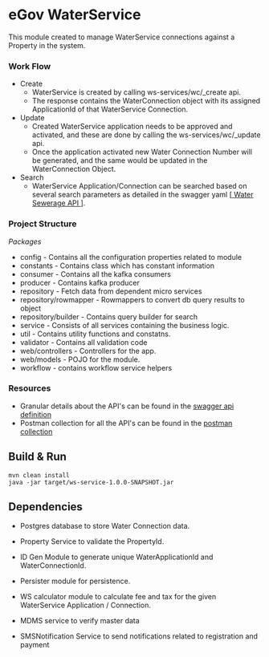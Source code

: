 

# eGov WaterService



This module created to manage WaterService connections against a Property in the system.

### Work Flow
- Create
   - WaterService is created by calling ws-services/wc/_create api.
   - The response contains the WaterConnection object with its assigned ApplicationId of that WaterService Connection.
- Update
   -  Created WaterService application needs to be approved and activated, and these are done by calling the ws-services/wc/_update api.
    - Once the application activated new Water Connection Number will be generated, and the same would be updated in the WaterConnection Object.
- Search
   -  WaterService Application/Connection  can be searched based on several search parameters as detailed in the swagger yaml [[ Water Sewerage API ](https://app.swaggerhub.com/apis/egov-foundation/Water-Sewerage-1.0/1.0.0#/free)].

### Project Structure 
*Packages*
 - config - Contains all the configuration properties related to module
 - constants - Contains class which has constant information
 - consumer - Contains all the kafka consumers
 - producer - Contains kafka producer
 - repository - Fetch data from dependent micro services
 - repository/rowmapper - Rowmappers to convert db query results to object
 - repository/builder - Contains query builder for search
 - service - Consists of all services containing the business logic.
 - util - Contains utility functions and constatns.
 - validator - Contains all validation code
 - web/controllers - Controllers for the app.
 - web/models - POJO for the module.
 - workflow - contains workflow service helpers
 

### Resources
- Granular details about the API's can be found in the [swagger api definition](https://app.swaggerhub.com/apis/egov-foundation/Water-Sewerage-1.0/1.0.0#/free)
- Postman collection for all the API's can be found in the [postman collection](water-service.json)


## Build & Run

    mvn clean install
    java -jar target/ws-service-1.0.0-SNAPSHOT.jar


## Dependencies

- Postgres database to store Water Connection data.

- Property Service to validate the PropertyId.

- ID Gen Module to generate unique WaterApplicationId and WaterConnectionId.

- Persister module for persistence.

- WS calculator module to calculate fee and tax for the given WaterService Application / Connection.

- MDMS service to verify master data

- SMSNotification Service to send notifications related to registration and payment
